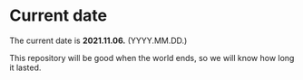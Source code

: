 # Current date

The current date is **2021.11.06.** (YYYY.MM.DD.)

This repository will be good when the world ends, so we will know how long it lasted.